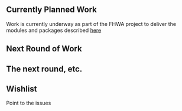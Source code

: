 ## Currently Planned Work
Work is currently underway as part of the FHWA project to deliver the modules and packages described [here](https://github.com/gregorbj/VisionEval/wiki/Modules-and-Packages)

## Next Round of Work

## The next round, etc.

## Wishlist
Point to the issues